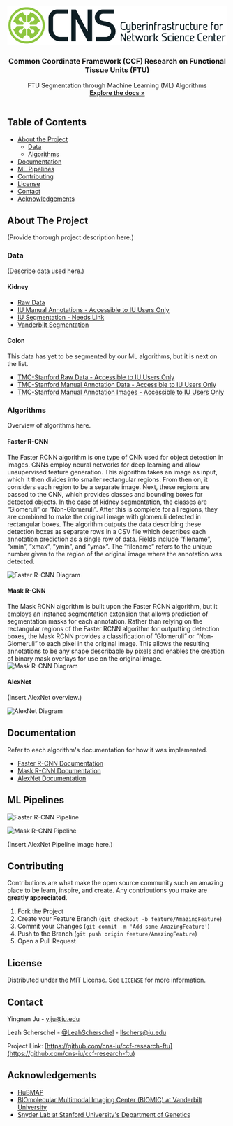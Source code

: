 
<!-- PROJECT LOGO -->
<br />
<p align="center">
  <a href="https://github.com/cns-iu/ccf-research-ftu">
    <img src="images/cns-logo-1.png" alt="Logo">
  </a>

  <h3 align="center">Common Coordinate Framework (CCF) Research on Functional Tissue Units (FTU)</h3>

  <p align="center">
    FTU Segmentation through Machine Learning (ML) Algorithms
    <br />
    <a href="https://github.com/cns-iu/ccf-research-ftu"><strong>Explore the docs »</strong></a>
    <br />
    <br />
  </p>
</p>



<!-- TABLE OF CONTENTS -->
## Table of Contents

* [About the Project](#about-the-project)
  * [Data](#data)
  * [Algorithms](#algorithms)
* [Documentation](#documentation)
* [ML Pipelines](#ml-pipelines)
* [Contributing](#contributing)
* [License](#license)
* [Contact](#contact)
* [Acknowledgements](#acknowledgements)



<!-- ABOUT THE PROJECT -->
## About The Project

(Provide thorough project description here.)


### Data

(Describe data used here.)

#### Kidney

* [Raw Data](https://drive.google.com/drive/folders/14aLxPR9LlzdWXPomAX1moqL0UnRm_RbW?usp=sharing)
* [IU Manual Annotations - Accessible to IU Users Only](https://drive.google.com/drive/folders/1YdOvkIWyWBOc-zSxClC1kVwST8YxVKXc?usp=sharing)
* [IU Segmentation - Needs Link]()
* [Vanderbilt Segmentation](https://drive.google.com/drive/folders/1pLfQcY-cPeZ0RJQC3dNb9NnushusUcZj?usp=sharing)

#### Colon

This data has yet to be segmented by our ML algorithms, but it is next on the list.

* [TMC-Stanford Raw Data - Accessible to IU Users Only](https://drive.google.com/drive/folders/1CL59rcrqlYFnug9B0XMn1KVMDQJFgy9D?usp=sharing)
* [TMC-Stanford Manual Annotation Data - Accessible to IU Users Only](https://drive.google.com/drive/folders/14HFeXnBfysOfnPdoynVwjxNEvChL1Jvz?usp=sharing)
* [TMC-Stanford Manual Annotation Images - Accessible to IU Users Only](https://drive.google.com/drive/folders/1jXjAYel2TTmQ1vo9JWGuO0SlNkuxjKnb?usp=sharing)

### Algorithms

Overview of algorithms here.

#### Faster R-CNN
The Faster RCNN algorithm is one type of CNN used for object detection in images. CNNs employ neural networks for   deep learning and allow unsupervised feature generation. This algorithm takes an image as input, which it then divides into smaller rectangular regions. From then on, it considers each region to be a separate image. Next, these regions are passed to the CNN, which provides classes and bounding boxes for detected objects. In the case of kidney segmentation, the classes are ”Glomeruli” or ”Non-Glomeruli”. After this is complete for all regions, they are combined to make the original image with glomeruli detected in rectangular boxes. The algorithm outputs the data describing these detection boxes as separate rows in a CSV file which describes each annotation prediction as a single row of data. Fields include ”filename”, ”xmin”, ”xmax”, ”ymin”, and ”ymax”. The ”filename” refers to the unique number given to the region of the original image where the annotation was detected.

![Faster R-CNN Diagram](https://github.com/cns-iu/ccf-research-ftu/blob/master/images/FasterRCNNblockdiagram.png)

#### Mask R-CNN
The Mask RCNN algorithm is built upon the Faster RCNN algorithm, but it employs an instance segmentation extension that allows prediction of segmentation masks for each annotation. Rather than relying on the rectangular regions of the Faster RCNN algorithm for outputting detection boxes, the Mask RCNN provides a classification of ”Glomeruli” or ”Non-Glomeruli” to each pixel in the original image. This allows the resulting annotations to be any shape describable by pixels and enables the creation of binary mask overlays for use on the original image.
![Mask R-CNN Diagram](https://github.com/cns-iu/ccf-research-ftu/blob/master/images/MaskRCNNdiagram.png)

#### AlexNet
(Insert AlexNet overview.)

![AlexNet Diagram]()


<!-- GETTING STARTED -->
## Documentation

Refer to each algorithm's documentation for how it was implemented.

* [Faster R-CNN Documentation](https://github.com/cns-iu/ccf-research-ftu/blob/master/documentation/FasterRCNNDocumentation.md)
* [Mask R-CNN Documentation](https://github.com/cns-iu/ccf-research-ftu/blob/master/documentation/MaskRCNNDocumentation.md)
* [AlexNet Documentation]()


<!-- ML Pipelines-->
## ML Pipelines

![Faster R-CNN Pipeline](https://github.com/cns-iu/ccf-research-ftu/blob/master/images/pipeline%20images/Faster%20RCNN%20Pipeline.jpg)

![Mask R-CNN Pipeline](https://github.com/cns-iu/ccf-research-ftu/blob/master/images/pipeline%20images/Mask%20RCNN%20Pipeline.jpg)

(Insert AlexNet Pipeline image here.)


<!-- CONTRIBUTING -->
## Contributing

Contributions are what make the open source community such an amazing place to be learn, inspire, and create. Any contributions you make are **greatly appreciated**.

1. Fork the Project
2. Create your Feature Branch (`git checkout -b feature/AmazingFeature`)
3. Commit your Changes (`git commit -m 'Add some AmazingFeature'`)
4. Push to the Branch (`git push origin feature/AmazingFeature`)
5. Open a Pull Request



<!-- LICENSE -->
## License

Distributed under the MIT License. See `LICENSE` for more information.



<!-- CONTACT -->
## Contact

Yingnan Ju - yiju@iu.edu

Leah Scherschel - [@LeahScherschel](https://twitter.com/LeahScherschel) - llschers@iu.edu

Project Link: [https://github.com/cns-iu/ccf-research-ftu](https://github.com/cns-iu/ccf-research-ftu)



<!-- ACKNOWLEDGEMENTS -->
## Acknowledgements

* [HuBMAP](https://www.hubmapconsortium.org/)
* [BIOmolecular Multimodal Imaging Center (BIOMIC) at Vanderbilt University](https://medschool.vanderbilt.edu/biomic/)
* [Snyder Lab at Stanford University's Department of Genetics](http://med.stanford.edu/snyderlab.html)





<!-- MARKDOWN LINKS & IMAGES -->
<!-- https://www.markdownguide.org/basic-syntax/#reference-style-links -->

